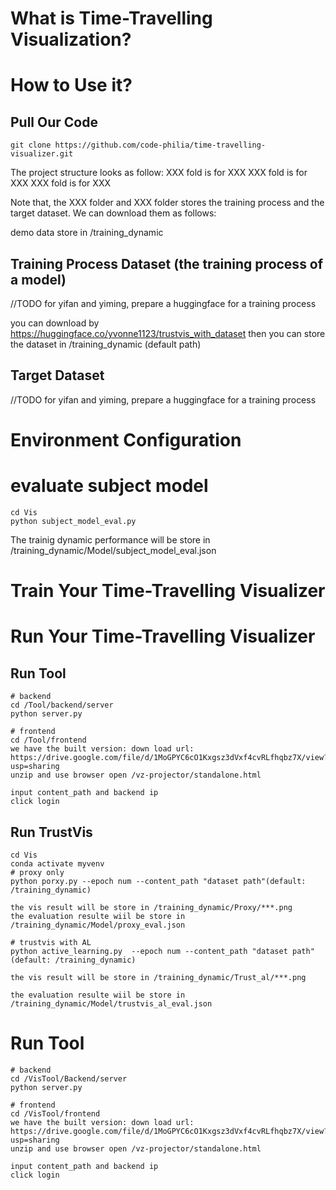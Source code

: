 # What is Time-Travelling Visualization?

# How to Use it?

## Pull Our Code
```
git clone https://github.com/code-philia/time-travelling-visualizer.git

```


The project structure looks as follow:
XXX fold is for XXX
XXX fold is for XXX
XXX fold is for XXX

Note that, the XXX folder and XXX folder stores the training process and the target dataset. 
We can download them as follows:

demo data store in /training_dynamic

## Training Process Dataset (the training process of a model)

//TODO for yifan and yiming, prepare a huggingface for a training process

you can download by https://huggingface.co/yvonne1123/trustvis_with_dataset
then you can store the dataset in /training_dynamic (default path)

## Target Dataset

//TODO for yifan and yiming, prepare a huggingface for a training process

# Environment Configuration

# evaluate subject model
```
cd Vis
python subject_model_eval.py
```
The trainig dynamic performance will be store in /training_dynamic/Model/subject_model_eval.json

# Train Your Time-Travelling Visualizer


# Run Your Time-Travelling Visualizer

## Run Tool

```
# backend
cd /Tool/backend/server
python server.py

# frontend
cd /Tool/frontend
we have the built version: down load url: https://drive.google.com/file/d/1MoGPYC6cO1Kxgsz3dVxf4cvRLfhqbz7X/view?usp=sharing 
unzip and use browser open /vz-projector/standalone.html

input content_path and backend ip
click login 
```

## Run TrustVis
```
cd Vis
conda activate myvenv
# proxy only
python porxy.py --epoch num --content_path "dataset path"(default: /training_dynamic)

the vis result will be store in /training_dynamic/Proxy/***.png
the evaluation resulte wiil be store in /training_dynamic/Model/proxy_eval.json

# trustvis with AL
python active_learning.py  --epoch num --content_path "dataset path"(default: /training_dynamic)

the vis result will be store in /training_dynamic/Trust_al/***.png

the evaluation resulte wiil be store in /training_dynamic/Model/trustvis_al_eval.json

```

# Run Tool

```
# backend
cd /VisTool/Backend/server
python server.py

# frontend
cd /VisTool/frontend
we have the built version: down load url: https://drive.google.com/file/d/1MoGPYC6cO1Kxgsz3dVxf4cvRLfhqbz7X/view?usp=sharing 
unzip and use browser open /vz-projector/standalone.html

input content_path and backend ip
click login 
```
